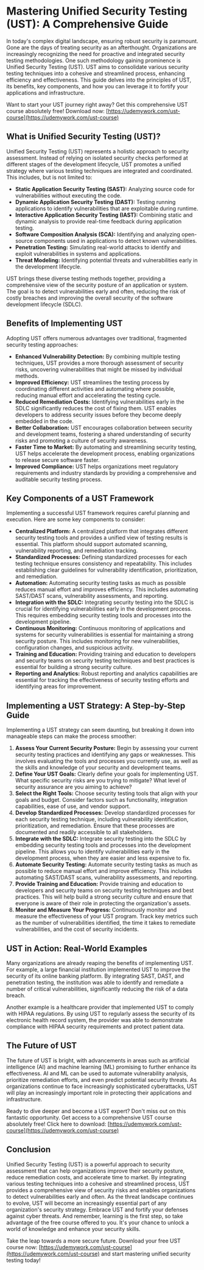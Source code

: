 # Mastering Unified Security Testing (UST): A Comprehensive Guide

In today's complex digital landscape, ensuring robust security is paramount. Gone are the days of treating security as an afterthought. Organizations are increasingly recognizing the need for proactive and integrated security testing methodologies. One such methodology gaining prominence is Unified Security Testing (UST). UST aims to consolidate various security testing techniques into a cohesive and streamlined process, enhancing efficiency and effectiveness. This guide delves into the principles of UST, its benefits, key components, and how you can leverage it to fortify your applications and infrastructure.

Want to start your UST journey right away? Get this comprehensive UST course absolutely free! Download now: [https://udemywork.com/ust-course](https://udemywork.com/ust-course)

## What is Unified Security Testing (UST)?

Unified Security Testing (UST) represents a holistic approach to security assessment. Instead of relying on isolated security checks performed at different stages of the development lifecycle, UST promotes a unified strategy where various testing techniques are integrated and coordinated. This includes, but is not limited to:

*   **Static Application Security Testing (SAST):** Analyzing source code for vulnerabilities without executing the code.
*   **Dynamic Application Security Testing (DAST):** Testing running applications to identify vulnerabilities that are exploitable during runtime.
*   **Interactive Application Security Testing (IAST):** Combining static and dynamic analysis to provide real-time feedback during application testing.
*   **Software Composition Analysis (SCA):** Identifying and analyzing open-source components used in applications to detect known vulnerabilities.
*   **Penetration Testing:** Simulating real-world attacks to identify and exploit vulnerabilities in systems and applications.
*   **Threat Modeling:** Identifying potential threats and vulnerabilities early in the development lifecycle.

UST brings these diverse testing methods together, providing a comprehensive view of the security posture of an application or system. The goal is to detect vulnerabilities early and often, reducing the risk of costly breaches and improving the overall security of the software development lifecycle (SDLC).

## Benefits of Implementing UST

Adopting UST offers numerous advantages over traditional, fragmented security testing approaches:

*   **Enhanced Vulnerability Detection:** By combining multiple testing techniques, UST provides a more thorough assessment of security risks, uncovering vulnerabilities that might be missed by individual methods.
*   **Improved Efficiency:** UST streamlines the testing process by coordinating different activities and automating where possible, reducing manual effort and accelerating the testing cycle.
*   **Reduced Remediation Costs:** Identifying vulnerabilities early in the SDLC significantly reduces the cost of fixing them. UST enables developers to address security issues before they become deeply embedded in the code.
*   **Better Collaboration:** UST encourages collaboration between security and development teams, fostering a shared understanding of security risks and promoting a culture of security awareness.
*   **Faster Time to Market:** By automating and streamlining security testing, UST helps accelerate the development process, enabling organizations to release secure software faster.
*   **Improved Compliance:** UST helps organizations meet regulatory requirements and industry standards by providing a comprehensive and auditable security testing process.

## Key Components of a UST Framework

Implementing a successful UST framework requires careful planning and execution. Here are some key components to consider:

*   **Centralized Platform:** A centralized platform that integrates different security testing tools and provides a unified view of testing results is essential. This platform should support automated scanning, vulnerability reporting, and remediation tracking.
*   **Standardized Processes:** Defining standardized processes for each testing technique ensures consistency and repeatability. This includes establishing clear guidelines for vulnerability identification, prioritization, and remediation.
*   **Automation:** Automating security testing tasks as much as possible reduces manual effort and improves efficiency. This includes automating SAST/DAST scans, vulnerability assessments, and reporting.
*   **Integration with the SDLC:** Integrating security testing into the SDLC is crucial for identifying vulnerabilities early in the development process. This requires embedding security testing tools and processes into the development pipeline.
*   **Continuous Monitoring:** Continuous monitoring of applications and systems for security vulnerabilities is essential for maintaining a strong security posture. This includes monitoring for new vulnerabilities, configuration changes, and suspicious activity.
*   **Training and Education:** Providing training and education to developers and security teams on security testing techniques and best practices is essential for building a strong security culture.
*   **Reporting and Analytics:** Robust reporting and analytics capabilities are essential for tracking the effectiveness of security testing efforts and identifying areas for improvement.

## Implementing a UST Strategy: A Step-by-Step Guide

Implementing a UST strategy can seem daunting, but breaking it down into manageable steps can make the process smoother:

1.  **Assess Your Current Security Posture:** Begin by assessing your current security testing practices and identifying any gaps or weaknesses. This involves evaluating the tools and processes you currently use, as well as the skills and knowledge of your security and development teams.
2.  **Define Your UST Goals:** Clearly define your goals for implementing UST. What specific security risks are you trying to mitigate? What level of security assurance are you aiming to achieve?
3.  **Select the Right Tools:** Choose security testing tools that align with your goals and budget. Consider factors such as functionality, integration capabilities, ease of use, and vendor support.
4.  **Develop Standardized Processes:** Develop standardized processes for each security testing technique, including vulnerability identification, prioritization, and remediation. Ensure that these processes are documented and readily accessible to all stakeholders.
5.  **Integrate with the SDLC:** Integrate security testing into the SDLC by embedding security testing tools and processes into the development pipeline. This allows you to identify vulnerabilities early in the development process, when they are easier and less expensive to fix.
6.  **Automate Security Testing:** Automate security testing tasks as much as possible to reduce manual effort and improve efficiency. This includes automating SAST/DAST scans, vulnerability assessments, and reporting.
7.  **Provide Training and Education:** Provide training and education to developers and security teams on security testing techniques and best practices. This will help build a strong security culture and ensure that everyone is aware of their role in protecting the organization's assets.
8.  **Monitor and Measure Your Progress:** Continuously monitor and measure the effectiveness of your UST program. Track key metrics such as the number of vulnerabilities identified, the time it takes to remediate vulnerabilities, and the cost of security incidents.

## UST in Action: Real-World Examples

Many organizations are already reaping the benefits of implementing UST. For example, a large financial institution implemented UST to improve the security of its online banking platform. By integrating SAST, DAST, and penetration testing, the institution was able to identify and remediate a number of critical vulnerabilities, significantly reducing the risk of a data breach.

Another example is a healthcare provider that implemented UST to comply with HIPAA regulations. By using UST to regularly assess the security of its electronic health record system, the provider was able to demonstrate compliance with HIPAA security requirements and protect patient data.

## The Future of UST

The future of UST is bright, with advancements in areas such as artificial intelligence (AI) and machine learning (ML) promising to further enhance its effectiveness. AI and ML can be used to automate vulnerability analysis, prioritize remediation efforts, and even predict potential security threats. As organizations continue to face increasingly sophisticated cyberattacks, UST will play an increasingly important role in protecting their applications and infrastructure.

Ready to dive deeper and become a UST expert? Don't miss out on this fantastic opportunity. Get access to a comprehensive UST course absolutely free! Click here to download: [https://udemywork.com/ust-course](https://udemywork.com/ust-course)

## Conclusion

Unified Security Testing (UST) is a powerful approach to security assessment that can help organizations improve their security posture, reduce remediation costs, and accelerate time to market. By integrating various testing techniques into a cohesive and streamlined process, UST provides a comprehensive view of security risks and enables organizations to detect vulnerabilities early and often. As the threat landscape continues to evolve, UST will become an increasingly essential part of any organization's security strategy. Embrace UST and fortify your defenses against cyber threats. And remember, learning is the first step, so take advantage of the free course offered to you. It's your chance to unlock a world of knowledge and enhance your security skills.

Take the leap towards a more secure future. Download your free UST course now: [https://udemywork.com/ust-course](https://udemywork.com/ust-course) and start mastering unified security testing today!

